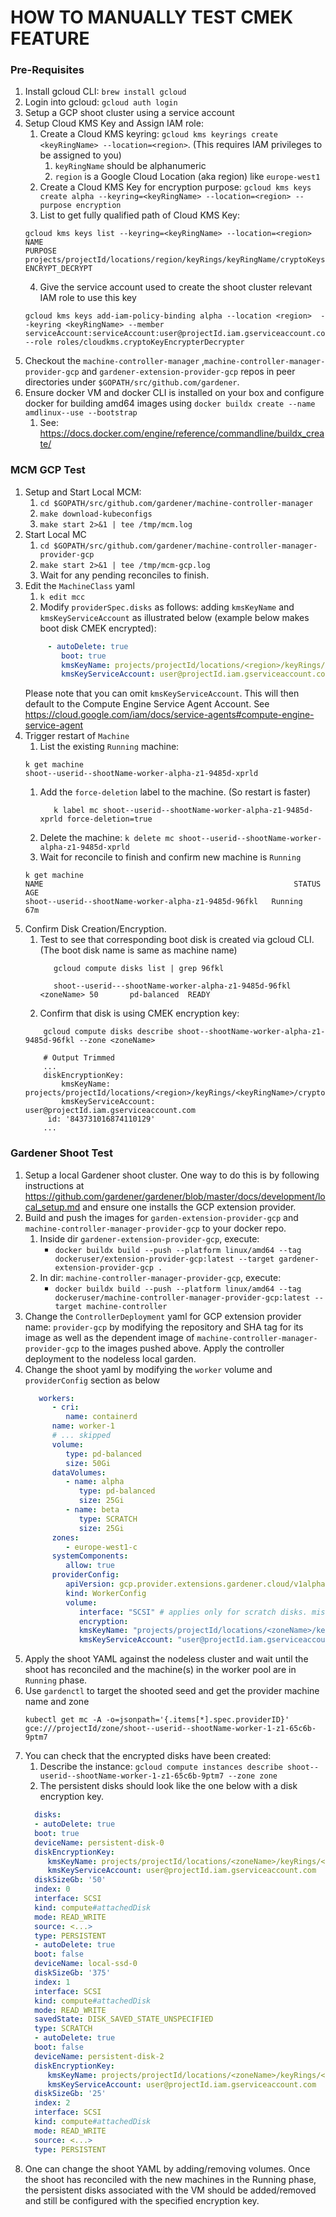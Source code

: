 # HOW TO MANUALLY TEST CMEK FEATURE 

### Pre-Requisites

1. Install gcloud CLI: `brew install gcloud`
1. Login into gcloud: `gcloud auth login`
1. Setup a GCP shoot cluster using a service account
1. Setup Cloud KMS Key and Assign IAM role:
    1. Create a Cloud KMS keyring: `gcloud kms keyrings create <keyRingName> --location=<region>`. (This requires IAM privileges to be assigned to you)
       1. `keyRingName` should be alphanumeric
       2. `region` is a Google Cloud Location (aka region) like `europe-west1`
    2. Create a Cloud KMS Key for encryption purpose: `gcloud kms keys create alpha --keyring=<keyRingName> --location=<region> --purpose encryption`
    3. List to get fully qualified path of Cloud KMS Key: 
    ```
    gcloud kms keys list --keyring=<keyRingName> --location=<region>
    NAME                                                                                                                                                       PURPOSE
    projects/projectId/locations/region/keyRings/keyRingName/cryptoKeys/alpha    ENCRYPT_DECRYPT
    ```
    4. Give the service account used to create the shoot cluster relevant IAM role to use this key
    ```
    gcloud kms keys add-iam-policy-binding alpha --location <region>  --keyring <keyRingName> --member serviceAccount:serviceAccount:user@projectId.iam.gserviceaccount.com  --role roles/cloudkms.cryptoKeyEncrypterDecrypter
    ```
1. Checkout the `machine-controller-manager` ,`machine-controller-manager-provider-gcp` and `gardener-extension-provider-gcp` repos in peer directories under `$GOPATH/src/github.com/gardener`.
1. Ensure docker VM and docker CLI is installed on your box and configure docker for building amd64 images using `docker buildx create --name amdlinux--use --bootstrap`
   1. See: https://docs.docker.com/engine/reference/commandline/buildx_create/

### MCM GCP Test

1. Setup and Start Local MCM: 
     1. `cd $GOPATH/src/github.com/gardener/machine-controller-manager`
     2. `make download-kubeconfigs`
     4. `make start 2>&1 | tee /tmp/mcm.log`
1. Start Local MC 
     1. `cd $GOPATH/src/github.com/gardener/machine-controller-manager-provider-gcp`
     2. `make start 2>&1 | tee /tmp/mcm-gcp.log`
     3. Wait for any pending reconciles to finish.
1. Edit the `MachineClass` yaml
     1. `k edit mcc`
     2.   Modify `providerSpec.disks` as follows: adding `kmsKeyName` and `kmsKeyServiceAccount` as illustrated below (example below makes boot disk CMEK encrypted):
     ```yaml
          - autoDelete: true
             boot: true
             kmsKeyName: projects/projectId/locations/<region>/keyRings/<keyRingName>/cryptoKeys/alpha
             kmsKeyServiceAccount: user@projectId.iam.gserviceaccount.com
      ```
      Please note that you can omit `kmsKeyServiceAccount`. This will then default to the Compute Engine Service Agent Account. See https://cloud.google.com/iam/docs/service-agents#compute-engine-service-agent
1.  Trigger restart of `Machine`
      1. List the existing `Running` machine:
       ```
      k get machine
      shoot--userid--shootName-worker-alpha-z1-9485d-xprld
       ```
    1. Add the `force-deletion` label to the machine. (So restart is faster)
        ```
           k label mc shoot--userid--shootName-worker-alpha-z1-9485d-xprld force-deletion=true
        ```
     1. Delete the machine: `k delete mc shoot--userid--shootName-worker-alpha-z1-9485d-xprld`
     1. Wait for reconcile to finish and confirm new machine is `Running`
       ```
       k get machine                                    
       NAME                                                        STATUS    AGE   
       shoot--userid--shootName-worker-alpha-z1-9485d-96fkl   Running   67m   
       ```
 1. Confirm Disk Creation/Encryption.
       1. Test to see that corresponding boot disk is created via gcloud CLI. (The boot disk name is same as machine name)
          ```
             gcloud compute disks list | grep 96fkl

             shoot--userid---shootName-worker-alpha-z1-9485d-96fkl  <zoneName> 50       pd-balanced  READY
           ```
       1. Confirm that disk is using CMEK encryption key:
       ```
           gcloud compute disks describe shoot--shootName-worker-alpha-z1-9485d-96fkl --zone <zoneName> 
           
           # Output Trimmed
           ...
           diskEncryptionKey:
               kmsKeyName: projects/projectId/locations/<region>/keyRings/<keyRingName>/cryptoKeys/alpha/cryptoKeyVersions/<revision>
               kmsKeyServiceAccount: user@projectId.iam.gserviceaccount.com
            id: '843731016874110129'
           ...
       ```

### Gardener Shoot Test

1. Setup a local Gardener shoot cluster. One way to do this is by following instructions at https://github.com/gardener/gardener/blob/master/docs/development/local_setup.md and ensure one installs the GCP extension provider. 
1. Build and push the images for `garden-extension-provider-gcp` and `machine-controller-manager-provider-gcp` to your docker repo. 
   1. Inside dir `gardener-extension-provider-gcp`, execute: 
      - `docker buildx build --push --platform linux/amd64 --tag dockeruser/extension-provider-gcp:latest --target gardener-extension-provider-gcp .`
   1. In dir: `machine-controller-manager-provider-gcp`, execute:    
       - `docker buildx build --push --platform linux/amd64 --tag dockeruser/machine-controller-manager-provider-gcp:latest --target machine-controller` 
1. Change the `ControllerDeployment` yaml for GCP extension provider name: `provider-gcp` by modifying the repository and SHA tag for its image as well as the dependent image of `machine-controller-manager-provider-gcp` to the images pushed above. Apply the controller deployment to the nodeless local garden.
1. Change the shoot yaml by modifying the `worker` volume and `providerConfig` section as below
      ```yaml
         workers:
            - cri:
               name: containerd
            name: worker-1
            # ... skipped
            volume:
               type: pd-balanced
               size: 50Gi
            dataVolumes:
               - name: alpha
                  type: pd-balanced
                  size: 25Gi
               - name: beta
                  type: SCRATCH
                  size: 25Gi
            zones:
               - europe-west1-c
            systemComponents:
               allow: true
            providerConfig:
               apiVersion: gcp.provider.extensions.gardener.cloud/v1alpha1
               kind: WorkerConfig
               volume:
                  interface: "SCSI" # applies only for scratch disks. misleading field name
                  encryption:
                  kmsKeyName: "projects/projectId/locations/<zoneName>/keyRings/<keyRingName>/cryptoKeys/alpha"
                  kmsKeyServiceAccount: "user@projectId.iam.gserviceaccount.com" 
      ```
1. Apply the shoot YAML against the nodeless cluster and wait until the shoot has reconciled and the machine(s) in the worker pool are in `Running` phase.
1. Use `gardenctl` to target the shooted seed and get the provider machine name and zone
   ```
   kubectl get mc -A -o=jsonpath='{.items[*].spec.providerID}'
   gce:///projectId/zone/shoot--userid--shootName-worker-1-z1-65c6b-9ptm7
   ```
1. You can check that the encrypted disks have been created:
    1. Describe the instance: 
    `gcloud compute instances describe shoot--userid--shootName-worker-1-z1-65c6b-9ptm7 --zone zone` 
    1. The persistent disks should look like the one below with a disk encryption key.
    ```yaml
      disks:
      - autoDelete: true
      boot: true
      deviceName: persistent-disk-0
      diskEncryptionKey:
         kmsKeyName: projects/projectId/locations/<zoneName>/keyRings/<keyRingName>/cryptoKeys/alpha"
         kmsKeyServiceAccount: user@projectId.iam.gserviceaccount.com 
      diskSizeGb: '50'
      index: 0
      interface: SCSI
      kind: compute#attachedDisk
      mode: READ_WRITE
      source: <...>
      type: PERSISTENT
      - autoDelete: true
      boot: false
      deviceName: local-ssd-0
      diskSizeGb: '375'
      index: 1
      interface: SCSI
      kind: compute#attachedDisk
      mode: READ_WRITE
      savedState: DISK_SAVED_STATE_UNSPECIFIED
      type: SCRATCH
      - autoDelete: true
      boot: false
      deviceName: persistent-disk-2
      diskEncryptionKey:
         kmsKeyName: projects/projectId/locations/<zoneName>/keyRings/<keyRingName>/cryptoKeys/alpha
         kmsKeyServiceAccount: user@projectId.iam.gserviceaccount.com 
      diskSizeGb: '25'
      index: 2
      interface: SCSI
      kind: compute#attachedDisk
      mode: READ_WRITE
      source: <...>
      type: PERSISTENT
    ```
1. One can change the shoot YAML by adding/removing volumes. Once the shoot has reconciled with the new machines in the Running phase, the persistent disks associated with the VM should be added/removed and still be configured with the specified encryption key. 
